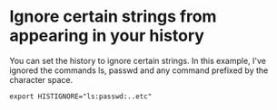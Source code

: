 # Ignore certain strings from appearing in your history

You can set the history to ignore certain strings. In this example, I've ignored the commands ls, passwd and any command prefixed by the character space.

`export HISTIGNORE="ls:passwd:..etc"`